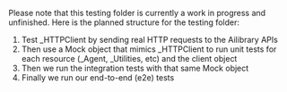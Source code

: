 Please note that this testing folder is currently a work in progress and unfinished.
Here is the planned structure for the testing folder:


1. Test _HTTPClient by sending real HTTP requests to the Ailibrary APIs
2. Then use a Mock object that mimics _HTTPClient to run unit tests for each resource (_Agent, _Utilities, etc) and the client object
3. Then we run the integration tests with that same Mock object
4. Finally we run our end-to-end (e2e) tests
